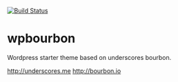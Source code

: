 [![Build Status](https://travis-ci.org/Automattic/_s.svg?branch=master)](https://travis-ci.org/Automattic/_s)

wpbourbon
=========

Wordpress starter theme based on underscores bourbon.

http://underscores.me
http://bourbon.io
